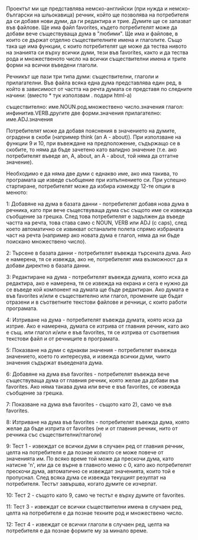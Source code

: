   Проектът ми ще представлява немско-английски (при нужда и немско-български на шльокавица) речник, който ще позволява
на потребителя да си добавя нови думи, да ги редактира и трие. Думите ще се запазват във файлове. Ще има файл favorites, 
където потребителят може да добави вече съществуваща дума в "любими". Ще има и файлове, в които се държат отделно съществителните имена и глаголите. Също така ще има функции, с които потребителят ще може да тества нивото на знанията си върху всички думи, тези във favorites, както и да тества рода и множественото число на всички съществителни имена и трите форми на всички въведени глаголи.

  Речникът ще пази три типа думи: съществителни, глаголи и прилагателни. Във файла всяка една дума представлява един ред, в който в зависимост от частта на речта думата се представя по следните начини: (вместо * тук използвам . подари html-a)
  
  съществително: име.NOUN.род.множествено число.значения
  глагол: инфинитив.VERB.другите две форми.значения
  прилагателно: име.ADJ.значения
  
  Потребителят може да добавя пояснения в значението на думите, оградени в скоби (например think (an A - about)). При използване на функции 9 и 10, при въвеждане на предполoжение, съдържащо се в скобите, то няма да бъде зачетено като валидно значение (т.е. ако потребителят въведе an, A, about, an A - about, той няма да отгатне значение).
  
  Необходимо е да няма две думи с еднакво име, ако има такива, то програмата ще изведе съобщение при изпълнението си. При успешно стартиране, потребителят може да избира измежду 12-те опции в менюто:
  
  1: Добавяне на дума в базата данни - потребителят добавя нова дума в речника, като при вече съществуваща дума със същото име се извежда съобщение за грешка. След това потребителят е задължен да въведе частта на речта, това става само с NOUN, VERB или ADJ (с caps), след което автоматично се извикват останалите полета спрямо избраната част на речта (например ако новата дума е глагол, няма да ни бъде поискано множествено число).
  
  2: Търсене в базата данни - потребителят въвежда търсената дума. Ако е намерена, тя се извежда, ако не, потребителят има възможност да я добави директно в базата данни.
  
  3: Редактиране на дума - потребителят въвежда думата, която иска да редактира, ако е намерена, тя се извежда на екрана и сега е нужно да се въведе кой компонент на думата ще бъде редактиран. Ако думата е във favorites и/или е съществително или глагол, промените ще бъдат отразени и в съответните текстови файлове и речници, с които работи програмата.
  
  4: Изтриване на дума - потребителят въвежда думата, която иска да изтрие. Ако е намерена, думата се изтрива от главния речник, като ако е същ. или глагол и/или е във favorites, тя се изтрива от съответния текстови файл и от речниците в програмата.
  
  5: Показване на думи с еднакви значения - потребителят въвежда значението, което го интересува, и извежда всички думи, чиито значения съдържат въведената дума.
  
  6: Добавяне на дума във favorites - потребителят въвежда вече съществуваща дума от главния речник, която желае да добави във favorites. Ако няма такава дума или вече е във favorites, се извежда съобщение за грешка.
  
  7: Показване на дума във favorites - същото като 2), само че във favorites.
  
  8: Изтриване на дума във favorites - потребителят въвежда дума, която желае да бъде изтрита от favorites (не и от главния речник, нито от речника със съществителни/глаголи)
  
  9: Тест 1 - извеждат се всички думи в случаен ред от главния речник, целта на потребителя е да познае колкото се може повече от значенията им. По всяко време той може да прескочи дума, като натисне 'n', или да се върне в главното меню с 0, като ако потребителят прескочи дума, автоматично се извеждат значенията, които той е пропуснал. След всяка дума се извежда текущият резултат на потребителя. Тестът завършва, когато думите се изчерпат.
  
  10: Тест 2 - същото като 9, само че тестът е върху думите от favorites.
  
  11: Тест 3 - извеждат се всички съществителни имена в случаен ред, целта на потребителя е да познае техните род и множествено число.

  12: Тест 4 - извеждат се всички глаголи в случаен ред, целта на потребителя е да познае формите му за минало време.

  
